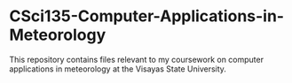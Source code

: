 # CSci135-Computer-Applications-in-Meteorology
This repository contains files relevant to my coursework on computer applications in meteorology at the Visayas State University.

